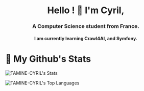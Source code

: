 <h1 align="center">Hello ! 👋 I'm Cyril,</h1>
<h3 align="center">A Computer Science student from France.</h3>
<h4 align="center">I am currently learning Crawl4AI, and Symfony.</h4>



<h1 align="left"> 📍 My Github's Stats </h1>

![TAMINE-CYRIL's Stats](https://github-readme-stats.vercel.app/api?username=TAMINE-CYRIL&theme=vue-dark&show_icons=true&hide_border=true&count_private=false)

![TAMINE-CYRIL's Top Languages](https://github-readme-stats.vercel.app/api/top-langs/?username=TAMINE-CYRIL&theme=vue-dark&show_icons=true&hide_border=true&layout=compact)
